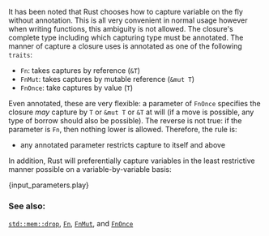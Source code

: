 It has been noted that Rust chooses how to capture variable on the fly
without annotation. This is all very convenient in normal usage however when
writing functions, this ambiguity is not allowed. The closure's complete
type including which capturing type must be annotated. The manner of capture
a closure uses is annotated as one of the following `traits`:

* `Fn`: takes captures by reference (`&T`)
* `FnMut`: takes captures by mutable reference (`&mut T`)
* `FnOnce`: take captures by value (`T`)

Even annotated, these are very flexible: a parameter of `FnOnce` specifies
the closure *may* capture by `T` or `&mut T` or `&T` at will (if a move is
possible, any type of borrow should also be possible). The reverse is not
true: if the parameter is `Fn`, then nothing lower is allowed. Therefore,
the rule is:

* any annotated parameter restricts capture to itself and above

In addition, Rust will preferentially capture variables in the least
restrictive manner possible on a variable-by-variable basis:

{input_parameters.play}

### See also:

[`std::mem::drop`][drop], [`Fn`][fn], [`FnMut`][fnmut], and [`FnOnce`][fnonce]

[drop]: http://doc.rust-lang.org/std/mem/fn.drop.html
[fn]: http://doc.rust-lang.org/std/ops/trait.Fn.html
[fnmut]: http://doc.rust-lang.org/std/ops/trait.FnMut.html
[fnonce]: http://doc.rust-lang.org/std/ops/trait.FnOnce.html
